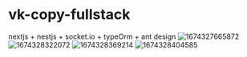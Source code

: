 # vk-copy-fullstack
nextjs + nestjs + socket.io + typeOrm + ant design
![1674327665872](https://user-images.githubusercontent.com/10204493/213883179-1b2709dc-2a54-45be-b910-4085feeb1d9e.jpg)
![1674328322072](https://user-images.githubusercontent.com/10204493/213883349-4967aafe-ed99-4111-a748-0deca3157edc.jpg)
![1674328369214](https://user-images.githubusercontent.com/10204493/213883352-6c6d2d94-77cf-4ac4-9595-d46a62ddaa59.jpg)
![1674328404585](https://user-images.githubusercontent.com/10204493/213883353-e6f22a0b-8983-4673-89fa-01653ebec773.jpg)
